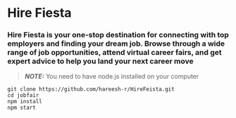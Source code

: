 # Hire Fiesta

### Hire Fiesta is your one-stop destination for connecting with top employers and finding your dream job. Browse through a wide range of job opportunities, attend virtual career fairs, and get expert advice to help you land your next career move

> **_NOTE:_** You need to have node.js installed on your computer

``` 
git clone https://github.com/hareesh-r/HireFeista.git 
cd jobfair
npm install
npm start
 ```
